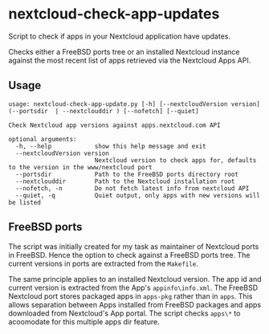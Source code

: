 # nextcloud-check-app-updates

Script to check if apps in your Nextcloud application have updates.

Checks either a FreeBSD ports tree or an installed Nextcloud instance against
the most recent list of apps retrieved via the Nextcloud Apps API.

## Usage

```
usage: nextcloud-check-app-update.py [-h] [--nextcloudVersion version] (--portsdir  | --nextclouddir ) [--nofetch] [--quiet]

Check Nextcloud app versions against apps.nextcloud.com API

optional arguments:
  -h, --help            show this help message and exit
  --nextcloudVersion version
                        Nextcloud version to check apps for, defaults to the version in the www/nextcloud port
  --portsdir            Path to the FreeBSD ports directory root
  --nextclouddir        Path to the Nextcloud installation root
  --nofetch, -n         Do not fetch latest info from nextcloud API
  --quiet, -q           Quiet output, only apps with new versions will be listed
```

## FreeBSD ports

The script was initially created for my task as maintainer of Nextcloud ports
in FreeBSD. Hence the option to check against a FreeBSD ports tree.
The current versions in ports are extracted from the `Makefile`.

The same principle applies to an installed Nextcloud version. The app id and
current version is extracted from the App's `appinfo\info.xml`.
The FreeBSD Nextcloud port stores packaged apps in `apps-pkg` rather than in
`apps`. This allows separation between Apps installed from FreeBSD packages
and apps downloaded from Nextcloud's App portal.
The script checks `apps\*` to acoomodate for this multiple apps dir feature.
